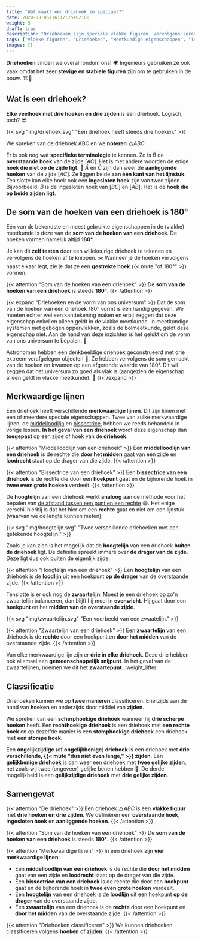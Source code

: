 ```yaml
---
title: "Wat maakt een driehoek zo speciaal?"
date: 2020-08-05T16:17:25+02:00
weight: 5
draft: true
description: "Driehoeken zijn speciale vlakke figuren. Vervolgens leren we ook over de merkwaardige lijnen in een driehoek. Ten slotte ontdekken we de eigenschappen van een driehoek en leren we ze classificeren." 
tags: ["Vlakke figuren", "Driehoeken", "Meetkundige eigenschappen", "Tekenen met geodriehoek"]
images: []
---
```

**Driehoeken** vinden we overal rondom ons! :earth_africa: Ingenieurs gebruiken ze ook vaak omdat het zeer **stevige en stabiele figuren** zijn om te gebruiken in de bouw. :building_construction::construction:

## Wat is een driehoek?
**Elke veelhoek met drie hoeken en drie zijden** is een driehoek. Logisch, toch? :sunglasses:

{{< svg "img/driehoek.svg" "Een driehoek heeft steeds drie hoeken." >}}

We spreken van de driehoek ABC en we **noteren** $\triangle{ABC}$. 

Er is ook nog wat **specifieke terminologie** te kennen.
Zo is $\hat{B}$ de **overstaande hoek** van de zijde $[AC]$. Het is met andere woorden de enige **hoek die niet op de zijde ligt**. :see_no_evil: $\hat{A}$ en $\hat{C}$ zijn dan weer de **aanliggende hoeken** van de zijde $[AC]$. Ze liggen beide **aan één kant van het lijnstuk**. Ten slotte kan elke hoek ook een **ingesloten hoek** zijn van twee zijden. Bijvoorbeeld: $\hat{B}$ is de ingesloten hoek van $[BC]$ en $[AB]$. Het is de **hoek die op beide zijden ligt**.

## De som van de hoeken van een driehoek is 180°

Eén van de bekendste en meest gebruikte eigenschappen in de (vlakke) meetkunde is deze van de **som van de hoeken van een driehoek**. De hoeken vormen namelijk altijd **180°**.

Je kan dit **zelf testen** door een willekeurige driehoek te tekenen en vervolgens de hoeken af te knippen. :scissors: Wanneer je de hoeken vervolgens naast elkaar legt, zie je dat ze een **gestrekte hoek** {{< mute "of 180°" >}} vormen.

{{< attention "Som van de hoeken van een driehoek" >}}
De **som van de hoeken van een driehoek** is steeds **180°**.
{{< /attention >}}

{{< expand "Driehoeken en de vorm van ons universum" >}}
Dat de som van de hoeken van een driehoek 180° vormt is een handig gegeven. We moeten echter wel een kanttekening maken en erbij zeggen dat deze eigenschap enkel en alleen geldt in de vlakke meetkunde. In meetkundige systemen met gebogen oppervlakken, zoals de bolmeetkunde, geldt deze eigenschap niet. Aan de hand van deze inzichten is het gelukt om de vorm van ons universum te bepalen. :milky_way:

Astronomen hebben een denkbeeldige driehoek geconstrueerd met drie extreem verafgelegen objecten :star2:. Ze hebben vervolgens de som gemaakt van de hoeken en kwamen op een afgeronde waarde van 180°. Dit wil zeggen dat het universum zo goed als vlak is (aangezien de eigenschap alleen geldt in vlakke meetkunde). :exploding_head:
{{< /expand >}}

## Merkwaardige lijnen
Een driehoek heeft verschillende **merkwaardige lijnen**. Dit zijn lijnen met een of meerdere speciale eigenschappen. Twee van zulke merkwaardige lijnen, de [middelloodlijn](../rechten) en [bissectrice](../hoeken), hebben we reeds behandeld in vorige lessen. **In het geval van een driehoek** wordt deze eigenschap dan **toegepast** op een zijde of hoek van de **driehoek**. 

{{< attention "Middelloodlijn van een driehoek" >}}
Een **middelloodlijn van een driehoek** is de rechte die **door het midden** gaat van een zijde en **loodrecht** staat op de drager van die zijde.
{{< /attention >}}

{{< attention "Bissectrice van een driehoek" >}}
Een **bissectrice van een driehoek** is de rechte die door een **hoekpunt** gaat en de bijhorende hoek in **twee even grote hoeken** verdeelt.
{{< /attention >}}

De **hoogtelijn** van een driehoek werkt **analoog** aan de methode voor het bepalen van [de afstand tussen een punt en een rechte](../rechten) :grin:. Het enige verschil hierbij is dat het hier om een **rechte** gaat en niet om een lijnstuk (waarvan we de lengte kunnen meten).

{{< svg "img/hoogtelijn.svg" "Twee verschillende driehoeken met een getekende hoogtelijn." >}}

Zoals je kan zien is het mogelijk dat de **hoogtelijn** van een driehoek **buiten de driehoek** ligt. De definitie spreekt immers over **de drager van de zijde**. Deze ligt dus ook buiten de eigenlijk zijde.

{{< attention "Hoogtelijn van een driehoek" >}}
Een **hoogtelijn** van een driehoek is de **loodlijn** uit een hoekpunt **op de drager** van de overstaande zijde.
{{< /attention >}}

Tenslotte is er ook nog de **zwaartelijn**. Moest je een driehoek op zo'n zwaartelijn balanceren, dan blijft hij mooi in **evenwicht**. Hij gaat door een **hoekpunt** en het **midden van de overstaande zijde**.

{{< svg "img/zwaartelijn.svg" "Een voorbeeld van een zwaatelijn." >}}

{{< attention "Zwaartelijn van een driehoek" >}}
Een **zwaartelijn** van een driehoek is de **rechte** door een hoekpunt en **door het midden** van de overstaande zijde.
{{< /attention >}}

Van elke merkwaardige lijn zijn er **drie in elke driehoek**. Deze drie hebben ook allemaal een **gemeenschappelijk snijpunt**. In het geval van de zwaartelijnen, noemen we dit het **zwaartepunt**. :weight_lifter:

## Classificatie
Driehoeken kunnen we op **twee manieren** classificeren. Enerzijds aan de hand van **hoeken** en anderzijds door middel van **zijden**.

We spreken van een **scherphoekige driehoek** wanneer hij **drie scherpe hoeken** heeft. Een **rechthoekige driehoek** is een driehoek met **een rechte hoek** en op dezelfde manier is een **stomphoekige driehoek** een driehoek met **een stompe hoek**.

Een **ongelijkzijdige** (of **ongelijkbenige**) **driehoek** is een driehoek met **drie verschillende, {{< mute "dus niet even lange," >}} zijden**. Een **gelijkbenige driehoek** is dan weer een driehoek met **twee gelijke zijden**, net zoals wij twee (ongeveer) gelijke benen hebben :leg:. De derde mogelijkheid is een **gelijkzijdige driehoek** met **drie gelijke zijden**.

## Samengevat
{{< attention "De driehoek" >}}
Een driehoek $\triangle{ABC}$ is een **vlakke figuur** met **drie hoeken en drie zijden**. We definiëren een **overstaande hoek**, **ingesloten hoek** en **aanliggende hoeken**.
{{< /attention >}}

{{< attention "Som van de hoeken van een driehoek" >}}
De **som van de hoeken van een driehoek** is steeds **180°**.
{{< /attention >}}

{{< attention "Merkwaardige lijnen" >}}
In een driehoek zijn **vier merkwaardige lijnen**:
* Een **middelloodlijn van een driehoek** is de rechte die **door het midden** gaat van een zijde en **loodrecht** staat op de drager van die zijde.
* Een **bissectrice van een driehoek** is de rechte die door een **hoekpunt** gaat en de bijhorende hoek in **twee even grote hoeken** verdeelt.
* Een **hoogtelijn** van een driehoek is de **loodlijn** uit een hoekpunt **op de drager** van de overstaande zijde.
* Een **zwaartelijn** van een driehoek is de **rechte** door een hoekpunt en **door het midden** van de overstaande zijde.
{{< /attention >}}

{{< attention "Driehoeken classificeren" >}}
We kunnen driehoeken classificeren volgens **hoeken** of **zijden**.
{{< /attention >}}
